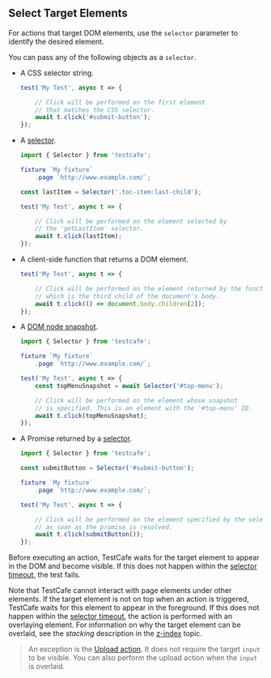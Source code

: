 ## Select Target Elements

For actions that target DOM elements, use the `selector` parameter to identify the desired element.

You can pass any of the following objects as a `selector`.

* A CSS selector string.

    ```js
    test('My Test', async t => {

        // Click will be performed on the first element
        // that matches the CSS selector.
        await t.click('#submit-button');
    });
    ```

* A [selector](../../guides/basic-guides/select-page-elements.md).

    ```js
    import { Selector } from 'testcafe';

    fixture `My fixture`
        .page `http://www.example.com/`;

    const lastItem = Selector('.toc-item:last-child');

    test('My Test', async t => {

        // Click will be performed on the element selected by
        // the 'getLastItem' selector.
        await t.click(lastItem);
    });
    ```

* A client-side function that returns a DOM element.

    ```js
    test('My Test', async t => {

        // Click will be performed on the element returned by the function,
        // which is the third child of the document's body.
        await t.click(() => document.body.children[2]);
    });
    ```

* A [DOM node snapshot](../../guides/basic-guides/select-page-elements.md#dom-node-snapshot).

    ```js
    import { Selector } from 'testcafe';

    fixture `My fixture`
        .page `http://www.example.com/`;

    test('My Test', async t => {
        const topMenuSnapshot = await Selector('#top-menu');

        // Click will be performed on the element whose snapshot
        // is specified. This is an element with the '#top-menu' ID.
        await t.click(topMenuSnapshot);
    });
    ```

* A Promise returned by a [selector](../../guides/basic-guides/select-page-elements.md).

    ```js
    import { Selector } from 'testcafe';

    const submitButton = Selector('#submit-button');

    fixture `My fixture`
        .page `http://www.example.com/`;

    test('My Test', async t => {

        // Click will be performed on the element specified by the selector
        // as soon as the promise is resolved.
        await t.click(submitButton());
    });
    ```

Before executing an action, TestCafe waits for the target element to appear
in the DOM and become visible. If this does not happen
within the [selector timeout](../../guides/basic-guides/select-page-elements.md#selector-timeout), the test fails.

Note that TestCafe cannot interact with page elements under other elements.
If the target element is not on top when an action is triggered, TestCafe waits for this element to appear in the foreground.
If this does not happen within the [selector timeout](select-page-elements.md#selector-timeout),
the action is performed with an overlaying element. For information on why the target element can be overlaid,
see the *stacking* description in the [z-index](https://developer.mozilla.org/en-US/docs/Web/CSS/z-index) topic.

> An exception is the [Upload action](../../reference/test-api/testcontroller/upload.md). It does not require the target `input` to be visible.
> You can also perform the upload action when the `input` is overlaid.
